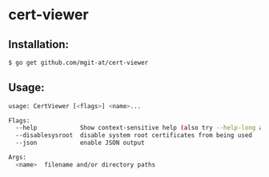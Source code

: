 # cert-viewer

## Installation: 

```sh 
$ go get github.com/mgit-at/cert-viewer
```

## Usage:
```sh
usage: CertViewer [<flags>] <name>...

Flags:
  --help            Show context-sensitive help (also try --help-long and --help-man).
  --disablesysroot  disable system root certificates from being used
  --json            enable JSON output

Args:
  <name>  filename and/or directory paths
```
